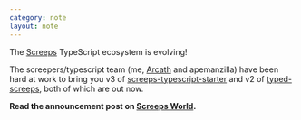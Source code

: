 ```yaml
---
category: note
layout: note
---
```


The [Screeps](https://screeps.com) TypeScript ecosystem is evolving!

The screepers/typescript team (me, [Arcath](https://arcath.net/) and apemanzilla) have been hard at work to bring you v3 of [screeps-typescript-starter](https://github.com/screepers/screeps-typescript-starter) and v2 of [typed-screeps](https://github.com/screepers/typed-screeps), both of which are out now.

**Read the announcement post on [Screeps World](https://screepsworld.com/2017/12/new-typescript-types-and-starter/).**
